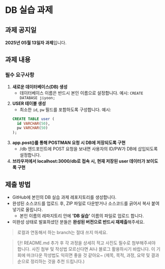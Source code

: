 # DB 실습 과제

## 과제 공지일
**2025년 05월 13일자 과제**입니다.

## 과제 내용
### 필수 요구사항

1. **새로운 데이터베이스(DB) 생성**  
   - 데이터베이스 이름은 반드시 본인 이름으로 설정합니다.
   예시: `CREATE DATABASE jiyoon;`
2. **USER 테이블 생성**  
   - 최소한 `id`, `pw` 필드를 포함하도록 구성합니다.
   예시:  
   ```sql
   CREATE TABLE user (
     id VARCHAR(50),
     pw VARCHAR(50)
   );
3. **app.post()를 통해 POSTMAN 요청 시 DB에 저장되도록 구현**
   - /db 엔드포인트에 POST 요청을 보내면 사용자의 ID/PW가 DB에 삽입되도록 설정합니다.
4. **브라우저에서 localhost:3000/db로 접속 시, 현재 저장된 user 데이터가 보이도록 구현**

## 제출 방법
- GitHub에 본인의 DB 실습 과제 레포지토리를 생성합니다.
- 완성된 소스코드를 업로드 후, ZIP 파일로 다운받거나 소스코드를 긁어서 복사 붙여넣기로 올립니다.
  - 본인 이름의 레파지토리 안에 **'DB 실습'** 이름의 파일로 업로드 합니다.
- 미완성 상태로 발표하셨던 분들은 **완성된 버전으로 반드시 재제출**해주세요.
> 로컬과 연동해서 하는 branch는 절대 쓰지 마세요.

> 단! README.md 추가 후 각 과정을 상세히 적고 사진도 필수로 첨부해주셔야 합니다. 사진 첨부 및 작성법 모르신다면 AI나 블로그 활용하시기 바랍니다. 이 기회에 마크다운 작성법도 익히면 좋을 것 같아요~ (제목, 목적, 과정, 요약 및 결과 순으로 정리하는 것을 추천 드립니다.) 
